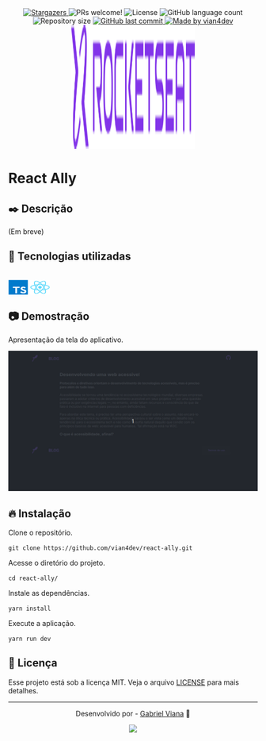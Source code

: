 <div align="center">
  <a href="https://github.com/vian4dev/react-ally/stargazers">
    <img alt="Stargazers" src="https://img.shields.io/github/stars/vian4dev/react-ally?style=social">
  </a>
  
  <img alt="PRs welcome!" src="https://img.shields.io/static/v1?label=PRs&message=welcome&color=7159c1&labelColor=000000" />
  <img alt="License" src="https://img.shields.io/static/v1?label=license&message=MIT&color=7159c1&labelColor=000000">
  <img alt="GitHub language count" src="https://img.shields.io/github/languages/count/vian4dev/react-ally?color=%2304D361">
  <img alt="Repository size" src="https://img.shields.io/github/repo-size/vian4dev/react-ally">
	
  <a href="https://github.com/vian4dev/react-ally/commits/master">
    <img alt="GitHub last commit" src="https://img.shields.io/github/last-commit/vian4dev/react-ally">
  </a>
  
  <a href="https://www.linkedin.com/in/vianadev/">
    <img alt="Made by vian4dev" src="https://img.shields.io/badge/made%20by-vian4dev-%2304D361">
  </a>
</div>

<div align="center">
  <img src="https://raw.githubusercontent.com/vian4dev/vian4dev/bfae0da7d97ab8f10a008d3fdea6f2e2181fa3ca/.github/rocketseat.svg" width="250" height="250" alt="Rocketseat">
</div>

# React Ally

## ✒️ Descrição
(Em breve)

## 🚀 Tecnologias utilizadas
<div style="display: inline_block"><br>
  <img align="center" alt="img-typescript" height="30" width="40" src="https://raw.githubusercontent.com/devicons/devicon/master/icons/typescript/typescript-original.svg">
  
  <img align="center" alt="img-react" height="30" width="40" src="https://raw.githubusercontent.com/devicons/devicon/master/icons/react/react-original.svg">
</div>

## 📷 Demostração
Apresentação da tela do aplicativo.
<div align="center">
  <img src="./.github/react-ally.gif" alt="react-ally" border="0">
</div>

## 🔥 Instalação
Clone o repositório.
~~~ 
git clone https://github.com/vian4dev/react-ally.git
~~~
Acesse o diretório do projeto.
~~~
cd react-ally/
~~~
Instale as dependências.
~~~
yarn install 
~~~
Execute a aplicação.
~~~
yarn run dev
~~~

## 📝 Licença
Esse projeto está sob a licença MIT. Veja o arquivo [LICENSE](LICENSE) para mais detalhes.

---
<div align="center"> 
 <p>Desenvolvido por - <a href="https://github.com/vian4dev">Gabriel Viana</a> 🤖</p>
 
 <a href="https://www.linkedin.com/in/vianadev" target="_blank"><img src="https://img.shields.io/badge/-LinkedIn-%230077B5?style=for-the-badge&logo=linkedin&logoColor=white" target="_blank"></a> 
</div>



